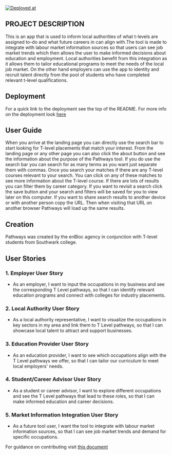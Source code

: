 [![Deployed at](https://img.shields.io/badge/Deployed%20at-Netlify-blue)](https://pathways-front.netlify.app/)
## PROJECT DESCRIPTION

This is an app that is used to inform local authorities of what t-levels are assigned to-do and what future careers in can align with.The tool is made to integrate with labour market information sources so that users can see job market trends which then allows the user to make informed decisions about education and employment. Local authorities benefit from this integration as it allows them to tailor educational programs to meet the needs of the local job market. On the other hand employers can use the app to identity and recruit talent directly from the pool of students who have completed relevant t-level qualifications.

## Deployment
For a quick link to the deployment see the top of the README. For more info on the deployment look [here](https://github.com/enBloc-org/pathways/blob/dev/Deployment-Info.md)

## User Guide
When you arrive at the landing page you can directly use the search bar to start looking for T-level placements that match your interest. From the landing page or any other page you can also click the about button and see the information about the purpose of the Pathways tool. If you do use the search bar you can search for as many terms as you want just separate them with commas. Once you search your matches if there are any T-level courses relevant to your search. You can click on any of these matches to see more information about the T-level course. If there are lots of results you can filter them by career category. If you want to revisit a search click the save button and your search and filters will be saved for you to view later on this computer. If you want to share search results to another device or with another person copy the URL. Then when visiting that URL on another browser Pathways will load up the same results.

## Creation
Pathways was created by the enBloc agency in conjunction with T-level students from Southwark college. 

## User Stories
### 1. Employer User Story
- As an employer, I want to input the occupations in my business and see the corresponding T Level pathways, so that I can identify relevant education programs and connect with colleges for industry placements.

### 2. Local Authority User Story
- As a local authority representative, I want to visualize the occupations in key sectors in my area and link them to T Level pathways, so that I can showcase local talent to attract and support businesses.

### 3. Education Provider User Story
- As an education provider, I want to see which occupations align with the T Level pathways we offer, so that I can tailor our curriculum to meet local employers' needs.

### 4. Student/Career Advisor User Story
- As a student or career advisor, I want to explore different occupations and see the T Level pathways that lead to these roles, so that I can make informed education and career decisions.

### 5. Market Information Integration User Story
- As a future tool user, I want the tool to integrate with labour market information sources, so that I can see job market trends and demand for specific occupations.

For guidance on contributing visit [this document](./.github/CONTRIBUTING.md)